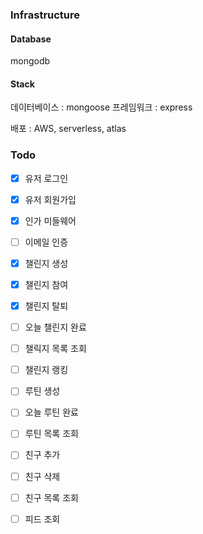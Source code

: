 ### Infrastructure

#### Database

mongodb

#### Stack

데이터베이스 : mongoose
프레임워크 : express

배포 : AWS, serverless, atlas

### Todo

- [X] 유저 로그인
- [X] 유저 회원가입
- [X] 인가 미들웨어
- [ ] 이메일 인증

- [X] 챌린지 생성
- [X] 챌린지 참여
- [X] 챌린지 탈퇴
- [ ] 오늘 챌린지 완료
- [ ] 챌릭지 목록 조회
- [ ] 챌린지 랭킹

- [ ] 루틴 생성
- [ ] 오늘 루틴 완료
- [ ] 루틴 목록 조회

- [ ] 친구 추가
- [ ] 친구 삭제
- [ ] 친구 목록 조회

- [ ] 피드 조회
